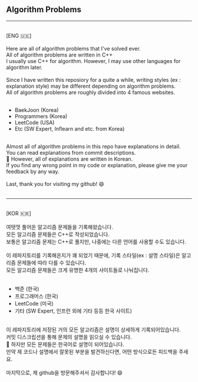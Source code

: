 ## Algorithm Problems
- - -
<br>
[ENG 🇺🇸] <br>
<br>
Here are all of algorithm problems that I've solved ever. <br>
All of algorithm problems are written in C++ <br>
I usually use C++ for algorithm. However, I may use other languages for algorithm later. <br><br>
Since I have written this reposiory for a quite a while, writing styles (ex : explanation style) may be different depending on algorithm problems. <br>
All of algorithm problems are roughly divided into 4 famous websites. <br>
<br>

- BaekJoon (Korea)
- Programmers (Korea)
- LeetCode (USA)
- Etc (SW Expert, Inflearn and etc. from Korea)


<br>
Almost all of algorithm problems in this repo have explanations in detail.<br>
You can read explanations from commit descriptions.<br>
🧐 However, all of explanations are written in Korean.<br>
If you find any wrong point in my code or explanation, please give me your feedback by any way.<br>
<br>
Last, thank you for visiting my github! 😄<br>
<br>

- - -

<br>
[KOR 🇰🇷] <br>
<br>
여탯껏 풀어온 알고리즘 문제들을 기록해왔습니다.<br>
모든 알고리즘 문제들은 C++로 작성되었습니다. <br>
보통은 알고리즘 문제는 C++로 풀지만, 나중에는 다른 언어를 사용할 수도 있습니다. <br><br>
이 레파지토리를 기록해온지가 꽤 되었기 때문에, 기록 스타일(ex : 설명 스타일)은 알고리즘 문제들에 따라 다를 수 있습니다. <br>
모든 알고리즘 문제들은 크게 유명한 4개의 사이트들로 나눠집니다. <br>
<br>

- 백준 (한국)
- 프로그래머스 (한국)
- LeetCode (미국)
- 기타 (SW Expert, 인프런 외에 기타 등등 한국 사이트)


<br>
이 레파지토리에 저장된 거의 모든 알고리즘은 설명이 상세하게 기록되어있습니다.<br>
커밋 디스크립션을 통해 문제의 설명을 읽으실 수 있습니다.<br>
🧐 하지만 모든 문제들은 한국어로 설명이 되어있습니다.<br>
만약 제 코드나 설명에서 잘못된 부분을 발견하신다면, 어떤 방식으로든 피드백을 주세요.<br>
<br>
마지막으로, 제 github을 방문해주셔서 감사합니다! 😄<br>
